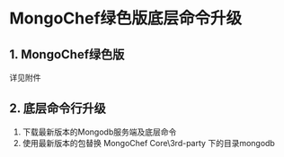 # MongoChef绿色版底层命令升级


## 1. MongoChef绿色版
详见附件

## 2. 底层命令行升级
1. 下载最新版本的Mongodb服务端及底层命令
2. 使用最新版本的包替换 MongoChef Core\3rd-party 下的目录mongodb